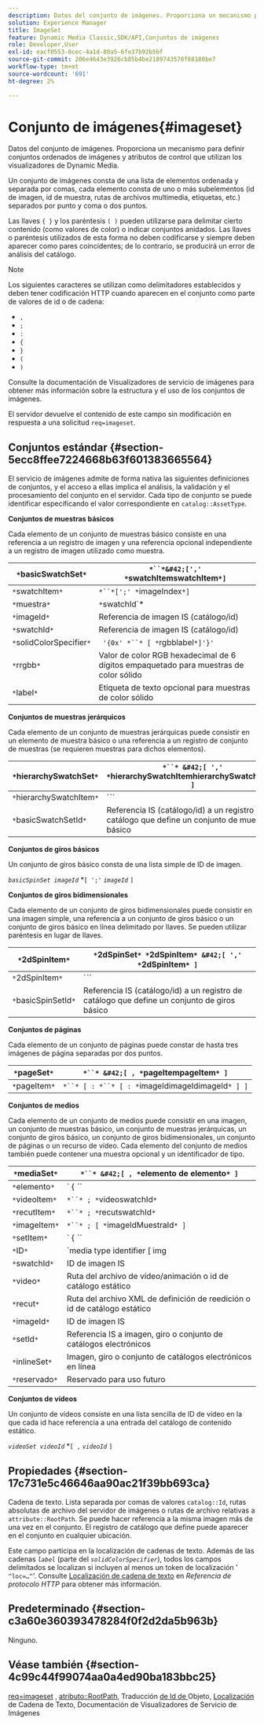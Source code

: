 ```yaml
---
description: Datos del conjunto de imágenes. Proporciona un mecanismo para definir conjuntos ordenados de imágenes y atributos de control que utilizan los visualizadores de Dynamic Media.
solution: Experience Manager
title: ImageSet
feature: Dynamic Media Classic,SDK/API,Conjuntos de imágenes
role: Developer,User
exl-id: eacf0553-8cec-4a1d-80a5-6fe37b92b5bf
source-git-commit: 206e4643e3926cb85b4be2189743578f88180be7
workflow-type: tm+mt
source-wordcount: '691'
ht-degree: 2%

---
```


# Conjunto de imágenes{#imageset}

Datos del conjunto de imágenes. Proporciona un mecanismo para definir conjuntos ordenados de imágenes y atributos de control que utilizan los visualizadores de Dynamic Media.

Un conjunto de imágenes consta de una lista de elementos ordenada y separada por comas, cada elemento consta de uno o más subelementos (id de imagen, id de muestra, rutas de archivos multimedia, etiquetas, etc.) separados por punto y coma o dos puntos.

Las llaves `{ }` y los paréntesis `( )` pueden utilizarse para delimitar cierto contenido (como valores de color) o indicar conjuntos anidados. Las llaves o paréntesis utilizados de esta forma no deben codificarse y siempre deben aparecer como pares coincidentes; de lo contrario, se producirá un error de análisis del catálogo.

>[!NOTE]
>
>Los siguientes caracteres se utilizan como delimitadores establecidos y deben tener codificación HTTP cuando aparecen en el conjunto como parte de valores de id o de cadena:
>
>* `,`
>* `;`
>* `:`
>* `{`
>* `}`
>* `(`
>* `)`



Consulte la documentación de Visualizadores de servicio de imágenes para obtener más información sobre la estructura y el uso de los conjuntos de imágenes.

El servidor devuelve el contenido de este campo sin modificación en respuesta a una solicitud `req=imageset`.

## Conjuntos estándar {#section-5ecc8ffee7224668b63f601383665564}

El servicio de imágenes admite de forma nativa las siguientes definiciones de conjuntos, y el acceso a ellas implica el análisis, la validación y el procesamiento del conjunto en el servidor. Cada tipo de conjunto se puede identificar especificando el valor correspondiente en `catalog::AssetType`.

**Conjuntos de muestras básicos**

Cada elemento de un conjunto de muestras básico consiste en una referencia a un registro de imagen y una referencia opcional independiente a un registro de imagen utilizado como muestra.

| `*`basicSwatchSet`*` | `*``*&#42;[',' *`swatchItemswatchItem`*]` |
|---|---|
| `*`swatchItem`*` | `*``*[';' *`imageIndex`*]` |
| `*`muestra`*` | `*`swatchId`*|solidColorSpecifier` |
| `*`imageId`*` | Referencia de imagen IS (catálogo/id) |
| `*`swatchId`*` | Referencia de imagen IS (catálogo/id) |
| `*`solidColorSpecifier`*` | ` '{0x' *``* [ *`rgbblabel`*]'}'` |
| `*`rrgbb`*` | Valor de color RGB hexadecimal de 6 dígitos empaquetado para muestras de color sólido |
| `*`label`*` | Etiqueta de texto opcional para muestras de color sólido |

**Conjuntos de muestras jerárquicos**

Cada elemento de un conjunto de muestras jerárquicas puede consistir en un elemento de muestra básico o una referencia a un registro de conjunto de muestras (se requieren muestras para dichos elementos).

| `*`hierarchySwatchSet`*` | `*``* &#42;[ ',' *`hierarchySwatchItemhierarchySwatchItem`* ]` |
|---|---|
| `*`hierarchySwatchItem`*` | `*``* | { *``* ';' *`swatchItembasicSwatchSetViewMuestra`* }` |
| `*`basicSwatchSetId`*` | Referencia IS (catálogo/id) a un registro de catálogo que define un conjunto de muestras básico |

**Conjuntos de giros básicos**

Un conjunto de giros básico consta de una lista simple de ID de imagen.

*`basicSpinSet imageId`*  *`[ ';'`  *`imageId`* `]`

**Conjuntos de giros bidimensionales**

Cada elemento de un conjunto de giros bidimensionales puede consistir en una imagen simple, una referencia a un conjunto de giros básico o un conjunto de giros básico en línea delimitado por llaves. Se pueden utilizar paréntesis en lugar de llaves.

| `*`2dSpinItem`*` | `*`2dSpinSet`* *`2dSpinItem`* &#42;[ ',' *`2dSpinItem`* ]` |
|---|---|
| `*`2dSpinItem`*` | `*``* | { '{' *``* '}' } | *`imageIdbasicSpinSetbasicSpinSetId`*` |
| `*`basicSpinSetId`*` | Referencia IS (catálogo/id) a un registro de catálogo que define un conjunto de giros básico |

**Conjuntos de páginas**

Cada elemento de un conjunto de páginas puede constar de hasta tres imágenes de página separadas por dos puntos.

| `*`pageSet`*` | `*``* &#42;[ , *`pageItempageItem`* ]` |
|---|---|
| `*`pageItem`*` | `*``* [ : *``* [ : *`imageIdimageIdimageId`* ] ]` |

**Conjuntos de medios**

Cada elemento de un conjunto de medios puede consistir en una imagen, un conjunto de muestras básico, un conjunto de muestras jerárquicas, un conjunto de giros básico, un conjunto de giros bidimensionales, un conjunto de páginas o un recurso de vídeo. Cada elemento del conjunto de medios también puede contener una muestra opcional y un identificador de tipo.

| `*`mediaSet`*` | `*``* &#42;[ , *`elemento de elemento`* ]` |
|---|---|
| `*`elemento`*` | ` { *``* | *``* | *``*}} | *``* } [ ; [ *``* ] [ ; [ *`videoItemrecutItemimageItemsetItemIDreserve`* ] ] ]` |
| `*`videoItem`*` | `*``* ; *`videoswatchId`*` |
| `*`recutItem`*` | `*``* ; *`recutswatchId`*` |
| `*`imageItem`*` | `*``* ; [ *`imageIdMuestraId`* ]` |
| `*`setItem`*` | ` { *``* | { '{' *``* '}' } } ; *`setIdinlineSetswatchId`*` |
| `*`ID`*` | `media type identifier [ img | basic | advanced_image | img | img_set | advanced_imageset | advanced_swatchset | spin | video ]` |
| `*`swatchId`*` | ID de imagen IS |
| `*`video`*` | Ruta del archivo de vídeo/animación o id de catálogo estático |
| `*`recut`*` | Ruta del archivo XML de definición de reedición o id de catálogo estático |
| `*`imageId`*` | ID de imagen IS |
| `*`setId`*` | Referencia IS a imagen, giro o conjunto de catálogos electrónicos |
| `*`inlineSet`*` | Imagen, giro o conjunto de catálogos electrónicos en línea |
| `*`reservado`*` | Reservado para uso futuro |

**Conjuntos de vídeos**

Un conjunto de vídeos consiste en una lista sencilla de ID de vídeo en la que cada id hace referencia a una entrada del catálogo de contenido estático.

*`videoSet videoId`*  *`[ ,`  *`videoId`* `]`

## Propiedades {#section-17c731e5c46646aa90ac21f39bb693ca}

Cadena de texto. Lista separada por comas de valores `catalog::Id`, rutas absolutas de archivo del servidor de imágenes o rutas de archivo relativas a `attribute::RootPath`. Se puede hacer referencia a la misma imagen más de una vez en el conjunto. El registro de catálogo que define puede aparecer en el conjunto en cualquier ubicación.

Este campo participa en la localización de cadenas de texto. Además de las cadenas *`label`* (parte del *`solidColorSpecifier`*), todos los campos delimitados se localizan si incluyen al menos un token de localización &#39; `^loc=…^`&#39;. Consulte [Localización de cadena de texto](/help/aem-is-ir-api/is-api/http-ref/image-serving-api-ref/c-http-protocol-reference/c-syntax-and-features/r-text-string-localization.md) en *Referencia de protocolo HTTP* para obtener más información.

## Predeterminado {#section-c3a60e360393478284f0f2d2da5b963b}

Ninguno.

## Véase también {#section-4c99c44f99074aa0a4ed90ba183bbc25}

[req=imageset](/help/aem-is-ir-api/is-api/http-ref/image-serving-api-ref/c-http-protocol-reference/c-command-reference/r-req/r-req.md) ,  [atributo::RootPath](/help/aem-is-ir-api/is-api/image-catalog/image-serving-api-ref/c-image-catalog-reference/c-attributes-reference/r-rootpath.md), Traducción [ de Id de ](/help/aem-is-ir-api/is-api/http-ref/image-serving-api-ref/c-http-protocol-reference/c-syntax-and-features/r-object-id-translation.md) Objeto,  [Localización](/help/aem-is-ir-api/is-api/http-ref/image-serving-api-ref/c-http-protocol-reference/c-syntax-and-features/r-text-string-localization.md)  de Cadena de Texto, Documentación de Visualizadores de Servicio de Imágenes

